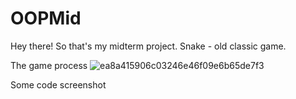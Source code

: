 # OOPMid

Hey there! So that's my midterm project.
Snake - old classic game.

The game process
![ea8a415906c03246e46f09e6b65de7f3](https://user-images.githubusercontent.com/39675003/97804689-b9e0ba80-1c7b-11eb-84f9-c2e39d0be668.png)

Some code screenshot


